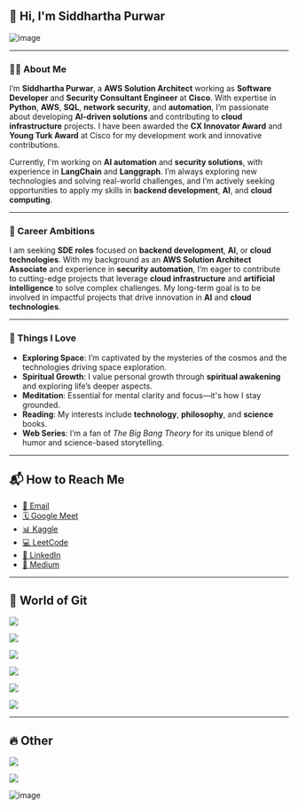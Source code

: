 ## 👋 Hi, I'm Siddhartha Purwar

![image](https://github.com/user-attachments/assets/5fe70d18-efa2-4a8c-ada3-7a3cb2346598)

---

### 👨‍💻 About Me
I’m **Siddhartha Purwar**, a **AWS Solution Architect** working as **Software Developer** and **Security Consultant Engineer** at **Cisco**. With expertise in **Python**, **AWS**, **SQL**, **network security**, and **automation**, I’m passionate about developing **AI-driven solutions** and contributing to **cloud infrastructure** projects. I have been awarded the **CX Innovator Award** and **Young Turk Award** at Cisco for my development work and innovative contributions.

Currently, I'm working on **AI automation** and **security solutions**, with experience in **LangChain** and **Langgraph**. I’m always exploring new technologies and solving real-world challenges, and I’m actively seeking opportunities to apply my skills in **backend development**, **AI**, and **cloud computing**.

---

### 🌟 Career Ambitions
I am seeking **SDE roles** focused on **backend development**, **AI**, or **cloud technologies**. With my background as an **AWS Solution Architect Associate** and experience in **security automation**, I’m eager to contribute to cutting-edge projects that leverage **cloud infrastructure** and **artificial intelligence** to solve complex challenges. My long-term goal is to be involved in impactful projects that drive innovation in **AI** and **cloud technologies**.

---

### 💖 Things I Love
- **Exploring Space**: I’m captivated by the mysteries of the cosmos and the technologies driving space exploration.
- **Spiritual Growth**: I value personal growth through **spiritual awakening** and exploring life’s deeper aspects.
- **Meditation**: Essential for mental clarity and focus—it's how I stay grounded.
- **Reading**: My interests include **technology**, **philosophy**, and **science** books.
- **Web Series**: I’m a fan of _The Big Bang Theory_ for its unique blend of humor and science-based storytelling.

---

## 📬 How to Reach Me
- [📧 Email](mailto:siddpurwar@gmail.com)
- [🗓️ Google Meet](https://calendly.com/siddp6)
- [📊 Kaggle](https://www.kaggle.com/siddp6/)
- [💻 LeetCode](https://leetcode.com/siddp6/)
- [🔗 LinkedIn](https://www.linkedin.com/in/siddp6/)
- [📝 Medium](https://siddp6.medium.com/)

---

## 🐙 World of Git
![](https://github-profile-summary-cards.vercel.app/api/cards/profile-details?username=sidd6p&theme=tokyonight)

![](http://github-profile-summary-cards.vercel.app/api/cards/most-commit-language?username=sidd6p&theme=tokyonight)

![](http://github-profile-summary-cards.vercel.app/api/cards/stats?username=sidd6p&theme=tokyonight)

![](https://activity-graph.herokuapp.com/graph?username=sidd6p&theme=black)

![](http://github-profile-summary-cards.vercel.app/api/cards/productive-time?username=sidd6p&theme=tokyonight&utcOffset=8)

![](https://github-profile-trophy.vercel.app/?username=sidd6p&theme=tokyonight)

---

## 🔥 Other

![](https://leetcard.jacoblin.cool/siddp6?ext=contest)

![](https://user-images.githubusercontent.com/91800813/236804697-b2f7a463-f1fe-4429-b5fb-4864d9614ccc.png)

![image](https://github.com/user-attachments/assets/cd96cc00-248c-4f8b-9469-576c0d8898a0)
